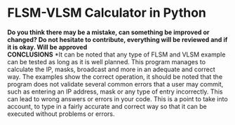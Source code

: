 # FLSM-VLSM Calculator in Python
**Do you think there may be a mistake, can something be improved or changed? Do not hesitate to contribute, everything will be reviewed and if it is okay. Will be approved**  
**CONCLUSIONS**
  *It can be noted that any type of FLSM and VLSM example can be tested as long as it is well planned. This program manages to calculate the IP, masks, broadcast and more in an adequate and correct way. The examples show the correct operation, it should be noted that the program does not validate several common errors that a user may commit, such as entering an IP address, mask or any type of entry incorrectly. This can lead to wrong answers or errors in your code. This is a point to take into account, to type in a fairly accurate and correct way so that it can be executed without problems or errors.

